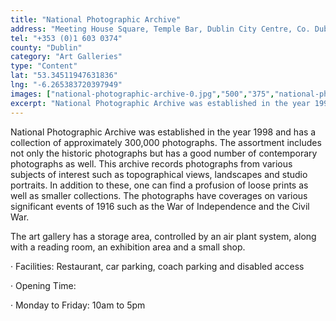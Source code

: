 ```yaml
---
title: "National Photographic Archive"
address: "Meeting House Square, Temple Bar, Dublin City Centre, Co. Dublin, Dublin 2"
tel: "+353 (0)1 603 0374"
county: "Dublin"
category: "Art Galleries"
type: "Content"
lat: "53.34511947631836"
lng: "-6.265383720397949"
images: ["national-photographic-archive-0.jpg","500","375","national-photographic-archive-1.jpg","328","198","national-photographic-archive-2.jpg","500","92","national-photographic-archive-3.jpg","220","288"]
excerpt: "National Photographic Archive was established in the year 1998 and has a collection of approximately 300,000 photographs. The assortment includes not..."
---
```

<p>National Photographic Archive was established in the year 1998 and has a collection of approximately 300,000 photographs. The assortment includes not only the historic photographs but has a good number of contemporary photographs as well. This archive records photographs from various subjects of interest such as topographical views, landscapes and studio portraits. In addition to these, one can find a profusion of loose prints as well as smaller collections. The photographs have coverages on various significant events of 1916 such as the War of Independence and the Civil War.</p>  
    <p>The art gallery has a storage area, controlled by an air plant system, along with a reading room, an exhibition area and a small shop.</p>   
    <p>&middot;         Facilities: Restaurant, car parking, coach parking and disabled access</p> 
    <p>&middot;         Opening Time: </p> 
    <p>&middot;         Monday to Friday: 10am to 5pm</p>